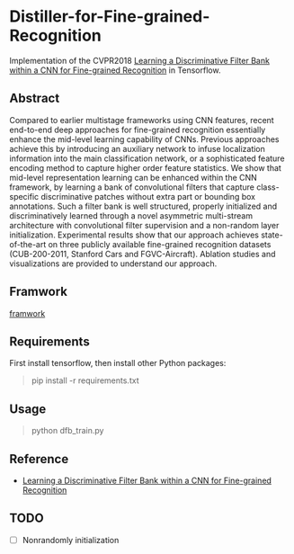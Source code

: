 # Distiller-for-Fine-grained-Recognition

Implementation of the CVPR2018 [Learning a Discriminative Filter Bank within a CNN for Fine-grained Recognition](https://arxiv.org/abs/1611.09932) in Tensorflow. 

## Abstract

Compared to earlier multistage frameworks using CNN features, recent end-to-end deep approaches for fine-grained recognition essentially enhance the mid-level learning capability of CNNs. Previous approaches achieve this by introducing an auxiliary network to infuse localization information into the main classification network, or a sophisticated feature encoding method to capture higher order feature statistics. We show that mid-level representation learning can be enhanced within the CNN framework, by learning a bank of convolutional filters that capture class-specific discriminative patches without extra part or bounding box annotations. Such a filter bank is well structured, properly initialized and discriminatively learned through a novel asymmetric multi-stream architecture with convolutional filter supervision and a non-random layer initialization. Experimental results show that our approach achieves state-of-the-art on three publicly available fine-grained recognition datasets (CUB-200-2011, Stanford Cars and FGVC-Aircraft). Ablation studies and visualizations are provided to understand our approach.

## Framwork

[framwork](framwork.png)

## Requirements

First install tensorflow, then install other Python packages:
  >pip install -r requirements.txt
  
## Usage

>python dfb_train.py
 
## Reference

- [Learning a Discriminative Filter Bank within a CNN for Fine-grained Recognition](https://arxiv.org/abs/1611.09932)


## TODO

- [ ] Nonrandomly initialization
